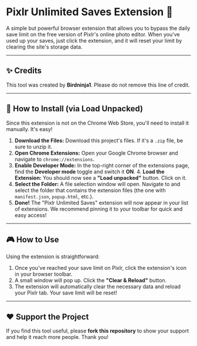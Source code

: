 # Pixlr Unlimited Saves Extension 🚀

A simple but powerful browser extension that allows you to bypass the daily save limit on the free version of Pixlr's online photo editor. When you've used up your saves, just click the extension, and it will reset your limit by clearing the site's storage data.

---

## ✨ Credits

This tool was created by **Birdninja1**. Please do not remove this line of credit.

---

## 🔧 How to Install (via Load Unpacked)

Since this extension is not on the Chrome Web Store, you'll need to install it manually. It's easy!

1.  **Download the Files:** Download this project's files. If it's a `.zip` file, be sure to unzip it.
2.  **Open Chrome Extensions:** Open your Google Chrome browser and navigate to `chrome://extensions`.
3.  **Enable Developer Mode:** In the top-right corner of the extensions page, find the **Developer mode** toggle and switch it **ON**.
    4.  **Load the Extension:** You should now see a **"Load unpacked"** button. Click on it.
5.  **Select the Folder:** A file selection window will open. Navigate to and select the folder that contains the extension files (the one with `manifest.json`, `popup.html`, etc.).
6.  **Done!** The "Pixlr Unlimited Saves" extension will now appear in your list of extensions. We recommend pinning it to your toolbar for quick and easy access!

---

## 🎮 How to Use

Using the extension is straightforward:

1.  Once you've reached your save limit on Pixlr, click the extension's icon in your browser toolbar.
2.  A small window will pop up. Click the **"Clear & Reload"** button.
3.  The extension will automatically clear the necessary data and reload your Pixlr tab. Your save limit will be reset!

---

## ❤️ Support the Project

If you find this tool useful, please **fork this repository** to show your support and help it reach more people. Thank you!
